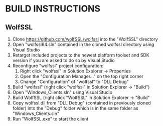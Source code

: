 # BUILD INSTRUCTIONS

## WolfSSL

 1. Clone https://github.com/wolfSSL/wolfssl into the "WolfSSL" directory
 2. Open "wolfssl64.sln" contained in the cloned wolfssl directory using Visual Studio
 3. Retarget included projects to the newest platform toolset and SDK version if you are asked to do so by Visual Studio
 4. Reconfigure "wolfssl" project configuration:
	1. Right click "wolfssl" in Solution Explorer -> Properties
	2. Open the "Configuration Manager..." on the top right corner
	3. Change "Configuration" of "wolfssl" to "DLL Debug"
 5. Build "wolfssl" (right click "wolfssl" in Solution Explorer -> "Build")
 6. Open "Windows_Clients.sln" using Visual Studio
 7. Build WolfSSL (right click "WolfSSL" in Solution Explorer -> "Build"
 8. Copy wolfssl.dll from "DLL Debug" (contained in previously cloned folder) into the "Debug" folder which is in the same folder as "Windows_Clients.sln"
 9. Run "WolfSSL.exe" to start the client


